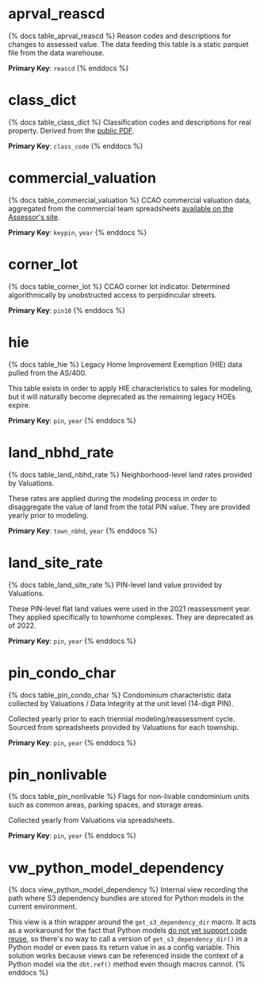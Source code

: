# aprval_reascd

{% docs table_aprval_reascd %}
Reason codes and descriptions for changes to assessed value. The data feeding
this table is a static parquet file from the data warehouse.

**Primary Key**: `reascd`
{% enddocs %}

# class_dict

{% docs table_class_dict %}
Classification codes and descriptions for real property. Derived from the
[public PDF](https://prodassets.cookcountyassessor.com/s3fs-public/form_documents/Definitions%20for%20Classifications_2023.pdf).

**Primary Key**: `class_code`
{% enddocs %}

# commercial_valuation

{% docs table_commercial_valuation %}
CCAO commercial valuation data, aggregated from the commercial team spreadsheets
[available on the Assessor's site](https://www.cookcountyassessor.com/valuation-reports).

**Primary Key**: `keypin`, `year`
{% enddocs %}

# corner_lot

{% docs table_corner_lot %}
CCAO corner lot indicator. Determined algorithmically by unobstructed access to
perpidincular streets.

**Primary Key**: `pin10`
{% enddocs %}

# hie

{% docs table_hie %}
Legacy Home Improvement Exemption (HIE) data pulled from the AS/400.

This table exists in order to apply HIE characteristics to sales for modeling,
but it will naturally become deprecated as the remaining legacy HOEs expire.

**Primary Key**: `pin`, `year`
{% enddocs %}

# land_nbhd_rate

{% docs table_land_nbhd_rate %}
Neighborhood-level land rates provided by Valuations.

These rates are applied during the modeling process in order to disaggregate
the value of land from the total PIN value. They are provided yearly prior
to modeling.

**Primary Key**: `town_nbhd`, `year`
{% enddocs %}

# land_site_rate

{% docs table_land_site_rate %}
PIN-level land value provided by Valuations.

These PIN-level flat land values were used in the 2021 reassessment year.
They applied specifically to townhome complexes. They are deprecated as of 2022.

**Primary Key**: `pin`, `year`
{% enddocs %}

# pin_condo_char

{% docs table_pin_condo_char %}
Condominium characteristic data collected by Valuations / Data Integrity at
the unit level (14-digit PIN).

Collected yearly prior to each triennial modeling/reassessment cycle. Sourced
from spreadsheets provided by Valuations for each township.

**Primary Key**: `pin`, `year`
{% enddocs %}

# pin_nonlivable

{% docs table_pin_nonlivable %}
Flags for non-livable condominium units such as common areas, parking spaces,
and storage areas.

Collected yearly from Valuations via spreadsheets.

**Primary Key**: `pin`, `year`
{% enddocs %}

# vw_python_model_dependency

{% docs view_python_model_dependency %}
Internal view recording the path where S3 dependency bundles are stored for
Python models in the current environment.

This view is a thin wrapper around the `get_s3_dependency_dir` macro. It acts
as a workaround for the fact that Python models
[do not yet support code
reuse](https://docs.getdbt.com/docs/build/python-models#code-reuse),
so there's no way to call a version of `get_s3_dependency_dir()` in a
Python model or even pass its return value in as a config variable. This
solution works because views can be referenced inside the context of a Python
model via the `dbt.ref()` method even though macros cannot.
{% enddocs %}
